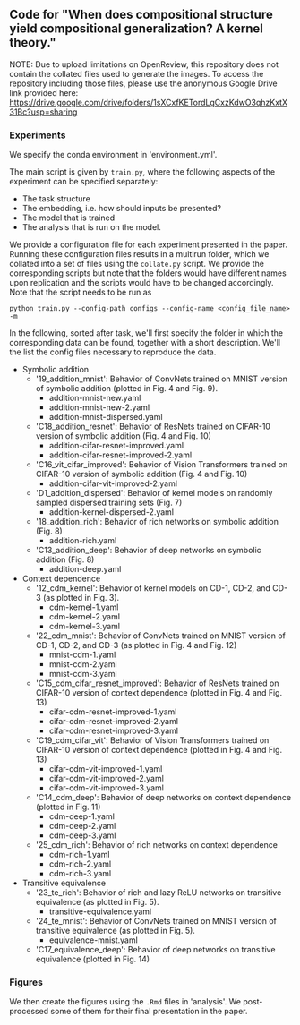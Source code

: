 ## Code for "When does compositional structure yield compositional generalization? A kernel theory."

NOTE: Due to upload limitations on OpenReview, this repository does not contain the collated files used to generate the images. To access the repository including those files, please use the anonymous Google Drive link provided here: https://drive.google.com/drive/folders/1sXCxfKETordLgCxzKdwO3qhzKxtX31Bc?usp=sharing

### Experiments

We specify the conda environment in 'environment.yml'.

The main script is given by ``train.py``, where the following aspects of the experiment can be specified separately:
- The task structure
- The embedding, i.e. how should inputs be presented?
- The model that is trained
- The analysis that is run on the model.

We provide a configuration file for each experiment presented in the paper. Running these configuration files results in a multirun folder, which we collated into a set of files using the ``collate.py`` script. We provide the corresponding scripts but note that the folders would have different names upon replication and the scripts would have to be changed accordingly. Note that the script needs to be run as

``python train.py --config-path configs --config-name <config_file_name> -m``

In the following, sorted after task, we'll first specify the folder in which the corresponding data can be found, together with a short description. We'll the list the config files necessary to reproduce the data.

- Symbolic addition
  - '19_addition_mnist': Behavior of ConvNets trained on MNIST version of symbolic addition (plotted in Fig. 4 and Fig. 9).
    - addition-mnist-new.yaml
    - addition-mnist-new-2.yaml
    - addition-mnist-dispersed.yaml
  - 'C18_addition_resnet': Behavior of ResNets trained on CIFAR-10 version of symbolic addition (Fig. 4 and Fig. 10)
    - addition-cifar-resnet-improved.yaml
    - addition-cifar-resnet-improved-2.yaml
  - 'C16_vit_cifar_improved': Behavior of Vision Transformers trained on CIFAR-10 version of symbolic addition (Fig. 4 and Fig. 10)
    - addition-cifar-vit-improved-2.yaml
  - 'D1_addition_dispersed': Behavior of kernel models on randomly sampled dispersed training sets (Fig. 7)
    - addition-kernel-dispersed-2.yaml
  - '18_addition_rich': Behavior of rich networks on symbolic addition (Fig. 8)
    - addition-rich.yaml
  - 'C13_addition_deep': Behavior of deep networks on symbolic addition (Fig. 8)
    - addition-deep.yaml
- Context dependence
  - '12_cdm_kernel': Behavior of kernel models on CD-1, CD-2, and CD-3 (as plotted in Fig. 3).
    - cdm-kernel-1.yaml
    - cdm-kernel-2.yaml
    - cdm-kernel-3.yaml
  - '22_cdm_mnist': Behavior of ConvNets trained on MNIST version of CD-1, CD-2, and CD-3 (as plotted in Fig. 4 and Fig. 12)
    - mnist-cdm-1.yaml
    - mnist-cdm-2.yaml
    - mnist-cdm-3.yaml
  - 'C15_cdm_cifar_resnet_improved': Behavior of ResNets trained on CIFAR-10 version of context dependence (plotted in Fig. 4 and Fig. 13)
    - cifar-cdm-resnet-improved-1.yaml
    - cifar-cdm-resnet-improved-2.yaml
    - cifar-cdm-resnet-improved-3.yaml
  - 'C19_cdm_cifar_vit': Behavior of Vision Transformers trained on CIFAR-10 version of context dependence (plotted in Fig. 4 and Fig. 13)
    - cifar-cdm-vit-improved-1.yaml
    - cifar-cdm-vit-improved-2.yaml
    - cifar-cdm-vit-improved-3.yaml
  - 'C14_cdm_deep': Behavior of deep networks on context dependence (plotted in Fig. 11)
    - cdm-deep-1.yaml
    - cdm-deep-2.yaml
    - cdm-deep-3.yaml
  - '25_cdm_rich': Behavior of rich networks on context dependence
    - cdm-rich-1.yaml
    - cdm-rich-2.yaml
    - cdm-rich-3.yaml
- Transitive equivalence
  - '23_te_rich': Behavior of rich and lazy ReLU networks on transitive equivalence (as plotted in Fig. 5).
    - transitive-equivalence.yaml
  - '24_te_mnist': Behavior of ConvNets trained on MNIST version of transitive equivalence (as plotted in Fig. 5).
    - equivalence-mnist.yaml
  - 'C17_equivalence_deep': Behavior of deep networks on transitive equivalence (plotted in Fig. 14)

### Figures

We then create the figures using the `.Rmd` files in 'analysis'. We post-processed some of them for their final presentation in the paper.

